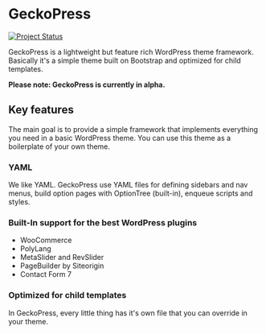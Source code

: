 # GeckoPress

[![Project Status](https://stillmaintained.com/sjozsef/geckopress.png)](https://stillmaintained.com/sjozsef/geckopress)

GeckoPress is a lightweight but feature rich WordPress theme framework. Basically
it's a simple theme built on Bootstrap and optimized for child templates.

**Please note: GeckoPress is currently in alpha.**

## Key features

The main goal is to provide a simple framework that implements everything you need 
in a basic WordPress theme. You can use this theme as a boilerplate of your own theme.

### YAML 

We like YAML. GeckoPress use YAML files for defining sidebars and nav menus, 
build option pages with OptionTree (built-in), enqueue scripts and styles. 

### Built-In support for the best WordPress plugins

* WooCommerce
* PolyLang
* MetaSlider and RevSlider
* PageBuilder by Siteorigin
* Contact Form 7

### Optimized for child templates 

In GeckoPress, every little thing has it's own file that you can override in your theme. 